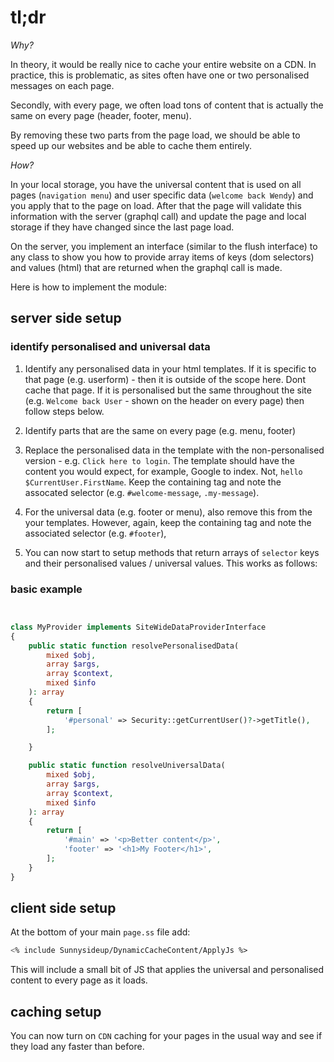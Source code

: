 # tl;dr

*Why?*

In theory, it would be really nice to cache your entire website on a CDN. In practice, this is problematic, as 
sites often have one or two personalised messages on each page.

Secondly, with every page, we often load tons of content that is actually the same on every page (header, footer, menu).

By removing these two parts from the page load, we should be able to speed up our websites and be able to cache them entirely.

*How?*

In your local storage, you have the universal content that is used on all pages (`navigation menu`) 
and user specific data (`welcome back Wendy`) and you apply that to the page on load. 
After that the page will validate this information with the server (graphql call)
and update the page and local storage if they have changed since the last page load.

On the server, you implement an interface (similar to the flush interface) to any class to show you how to
provide array items of keys (dom selectors) and values (html) that are returned when the graphql call is made.

Here is how to implement the module: 

## server side setup

### identify personalised and universal data

1. Identify any personalised data in your html templates.
   If it is specific to that page (e.g. userform) - then it is outside of the scope here. Dont cache that page.
   If it is personalised but the same throughout the site (e.g. `Welcome back User` - shown on the header on every page)
   then follow steps below.
   
3. Identify parts that are the same on every page (e.g. menu, footer)

4. Replace the personalised data in the template with the non-personalised version - e.g. `Click here to login`.
   The template should have the content you would expect, for example, Google to index. Not, `hello $CurrentUser.FirstName`.
   Keep the containing tag and note the assocated selector (e.g. `#welcome-message`, `.my-message`).

6. For the universal data (e.g. footer or menu), also remove this from the your templates.
   However, again, keep the containing tag and note the associated selector (e.g. `#footer`),

7. You can now start to setup methods that return arrays of `selector` keys and their personalised values / universal values.
   This works as follows:

### basic example

```php


class MyProvider implements SiteWideDataProviderInterface
{
    public static function resolvePersonalisedData(
        mixed $obj,
        array $args,
        array $context,
        mixed $info
    ): array
    {
        return [
            '#personal' => Security::getCurrentUser()?->getTitle(),
        ];

    }

    public static function resolveUniversalData(
        mixed $obj,
        array $args,
        array $context,
        mixed $info
    ): array
    {
        return [
            '#main' => '<p>Better content</p>',
            'footer' => '<h1>My Footer</h1>',
        ];
    }
}

```

## client side setup

At the bottom of your main `page.ss` file add:

```ss
<% include Sunnysideup/DynamicCacheContent/ApplyJs %>
```
This will include a small bit of JS that applies the universal and personalised content to every page as it loads.

## caching setup

You can now turn on `CDN` caching for your pages in the usual way and see if they load any faster than before. 
